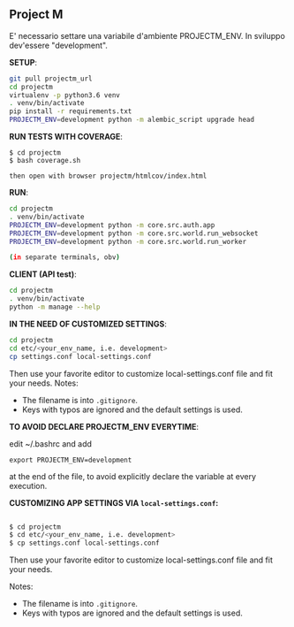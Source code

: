 Project M
---

E' necessario settare una variabile d'ambiente PROJECTM_ENV.
In sviluppo dev'essere "development".


**SETUP**: 
```bash
git pull projectm_url
cd projectm
virtualenv -p python3.6 venv
. venv/bin/activate
pip install -r requirements.txt
PROJECTM_ENV=development python -m alembic_script upgrade head
```

**RUN TESTS WITH COVERAGE**:
```
$ cd projectm
$ bash coverage.sh

then open with browser projectm/htmlcov/index.html
```
**RUN**:

```bash
cd projectm
. venv/bin/activate
PROJECTM_ENV=development python -m core.src.auth.app
PROJECTM_ENV=development python -m core.src.world.run_websocket
PROJECTM_ENV=development python -m core.src.world.run_worker

(in separate terminals, obv)
```

**CLIENT (API test)**:

```bash
cd projectm
. venv/bin/activate
python -m manage --help 
```


**IN THE NEED OF CUSTOMIZED SETTINGS**:
```bash
cd projectm
cd etc/<your_env_name, i.e. development>
cp settings.conf local-settings.conf
```
Then use your favorite editor to customize local-settings.conf file and fit your needs.
Notes: 

- The filename is into `.gitignore`.
- Keys with typos are ignored and the default settings is used.



**TO AVOID DECLARE PROJECTM_ENV EVERYTIME**:

edit ~/.bashrc and add
```
export PROJECTM_ENV=development
```
at the end of the file, to avoid explicitly declare the variable at every execution.


**CUSTOMIZING APP SETTINGS VIA `local-settings.conf`:**

```bash

$ cd projectm
$ cd etc/<your_env_name, i.e. development>
$ cp settings.conf local-settings.conf
```
Then use your favorite editor to customize local-settings.conf file and fit your needs.

Notes: 
- The filename is into `.gitignore`.
- Keys with typos are ignored and the default settings is used.

